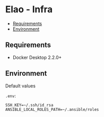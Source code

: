 # Elao - Infra

* [Requirements](#requirements)
* [Environment](#environment)

## Requirements

* Docker Desktop 2.2.0+

## Environment

Default values

`.env`:
```
SSH_KEY=~/.ssh/id_rsa
ANSIBLE_LOCAL_ROLES_PATH=~/.ansible/roles
```
